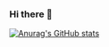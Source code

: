 ### Hi there 👋

[![Anurag's GitHub stats](https://github-readme-stats.vercel.app/api?username=To-n-y)](https://github.com/anuraghazra/github-readme-stats)

<!--
**To-n-y/To-n-y** is a ✨ _special_ ✨ repository because its `README.md` (this file) appears on your GitHub profile.

Here are some ideas to get you started:

- 🔭 I’m currently working on ...
- 🌱 I’m currently learning ...
- 👯 I’m looking to collaborate on ...
- 🤔 I’m looking for help with ...
- 💬 Ask me about ...
- 📫 How to reach me: ...
- 😄 Pronouns: ...
- ⚡ Fun fact: ...
-->
